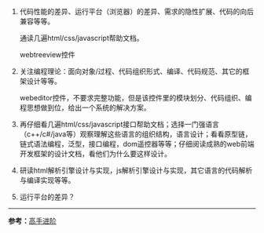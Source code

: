1. 代码性能的差异、运行平台（浏览器）的差异、需求的隐性扩展、代码的向后兼容等等。

	通读几遍html/css/javascript帮助文档。

	webtreeview控件

2. 关注编程理论：面向对象/过程、代码组织形式、编译、代码规范、其它的框架设计等等。

	webeditor控件，不要求完整功能，但是该控件里的模块划分、代码组织、编程思想做到位，给出一个系统的解决方案。
	
3. 再仔细看几遍html/css/javascript接口帮助文档；选择一门强语言（c++/c#/java等）观察理解这些语言的组织结构，语言设计；看看原型链，链式语法编程，泛型，接口编程，dom遥控器等等；仔细阅读成熟的web前端开发框架的设计文档，看他们为什么要这样设计。

4. 研读html解析引擎设计与实现，js解析引擎设计与实现，其它语言的代码解析与编译实现等等。

5. 运行平台的差异？


---

**参考：**[高手进阶](http://www.w3cfuns.com/article-1052-1-1.html)  



